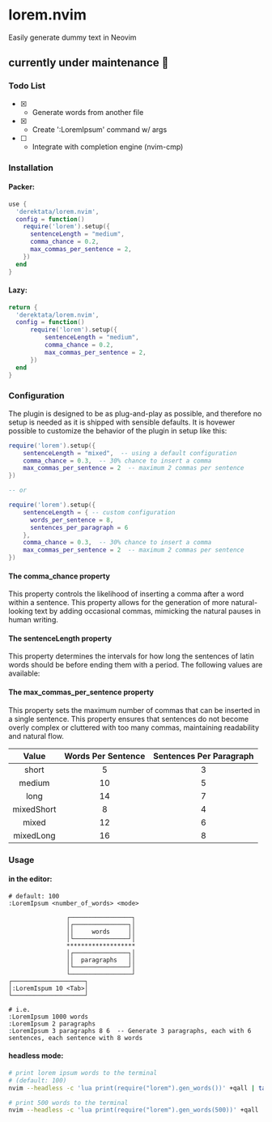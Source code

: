 # lorem.nvim

Easily generate dummy text in Neovim

## currently under maintenance 🧰

### Todo List

- [x] - Generate words from another file
- [x] - Create ':LoremIpsum' command w/ args
- [ ] - Integrate with completion engine (nvim-cmp)

### Installation

#### Packer:

```lua
use {
  'derektata/lorem.nvim',
  config = function()
    require('lorem').setup({
      sentenceLength = "medium",
      comma_chance = 0.2,
      max_commas_per_sentence = 2,
    })
  end
}
```

#### Lazy:

```lua
return {
  'derektata/lorem.nvim',
  config = function()
      require('lorem').setup({
          sentenceLength = "medium",
          comma_chance = 0.2,
          max_commas_per_sentence = 2,
      })
  end
}
```

### Configuration

The plugin is designed to be as plug-and-play as possible, and therefore no setup is needed as it is shipped with sensible defaults. It is hovewer possible to customize the behavior of the plugin in setup like this:

```lua
require('lorem').setup({
    sentenceLength = "mixed",  -- using a default configuration
    comma_chance = 0.3,  -- 30% chance to insert a comma
    max_commas_per_sentence = 2  -- maximum 2 commas per sentence
})

-- or

require('lorem').setup({
    sentenceLength = { -- custom configuration
      words_per_sentence = 8,
      sentences_per_paragraph = 6
    },
    comma_chance = 0.3,  -- 30% chance to insert a comma
    max_commas_per_sentence = 2  -- maximum 2 commas per sentence
})
```

#### The comma_chance property

This property controls the likelihood of inserting a comma after a word within a sentence. This property allows for the generation of more natural-looking text by adding occasional commas, mimicking the natural pauses in human writing.

#### The sentenceLength property

This property determines the intervals for how long the sentences of latin words should be before ending them with a period. The following values are available:

#### The max_commas_per_sentence property

This property sets the maximum number of commas that can be inserted in a single sentence. This property ensures that sentences do not become overly complex or cluttered with too many commas, maintaining readability and natural flow.

| **Value**  | **Words Per Sentence** | **Sentences Per Paragraph** |
| :--------: | :--------------------: | :-------------------------: |
|   short    |           5            |              3              |
|   medium   |           10           |              5              |
|    long    |           14           |              7              |
| mixedShort |           8            |              4              |
|   mixed    |           12           |              6              |
| mixedLong  |           16           |              8              |

### Usage

#### in the editor:

```text
# default: 100
:LoremIpsum <number_of_words> <mode>

                ┌─────────────────┐
                │┌───────────────┐│
                ││     words     ││
                │└───────────────┘│
                *******************
                │┌───────────────┐│
                ││  paragraphs   ││
                │└───────────────┘│
                └─────────────────┘
┌────────────────────┐
│:LoremIspum 10 <Tab>│
└────────────────────┘

# i.e.
:LoremIpsum 1000 words
:LoremIpsum 2 paragraphs
:LoremIpsum 3 paragraphs 8 6  -- Generate 3 paragraphs, each with 6 sentences, each sentence with 8 words
```

#### headless mode:

```bash
# print lorem ipsum words to the terminal
# (default: 100)
nvim --headless -c 'lua print(require("lorem").gen_words())' +qall | tail -n +1

# print 500 words to the terminal
nvim --headless -c 'lua print(require("lorem").gen_words(500))' +qall | tail -n +1
```
